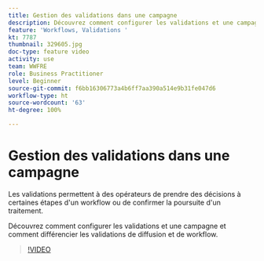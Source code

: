 ```yaml
---
title: Gestion des validations dans une campagne
description: Découvrez comment configurer les validations et une campagne et comment différencier les validations de diffusion et de workflow.
feature: 'Workflows, Validations '
kt: 7787
thumbnail: 329605.jpg
doc-type: feature video
activity: use
team: WWFRE
role: Business Practitioner
level: Beginner
source-git-commit: f6bb16306773a4b6ff7aa390a514e9b31fe047d6
workflow-type: ht
source-wordcount: '63'
ht-degree: 100%

---
```



# Gestion des validations dans une campagne

Les validations permettent à des opérateurs de prendre des décisions à certaines étapes d&#39;un workflow ou de confirmer la poursuite d&#39;un traitement.

Découvrez comment configurer les validations et une campagne et comment différencier les validations de diffusion et de workflow.

>[!VIDEO](https://video.tv.adobe.com/v/329605?quality=12)
